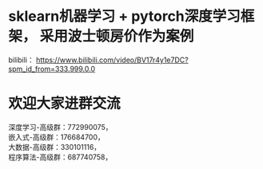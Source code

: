 # sklearn机器学习 + pytorch深度学习框架， 采用波士顿房价作为案例  

bilibili：  https://www.bilibili.com/video/BV17r4y1e7DC?spm_id_from=333.999.0.0

# 欢迎大家进群交流  

深度学习-高级群：772990075，  
嵌入式-高级群：176684700，  
大数据-高级群：330101116，  
程序算法-高级群：687740758，  
